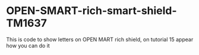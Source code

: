 # OPEN-SMART-rich-smart-shield-TM1637

This is code to show letters on OPEN MART rich shield, on tutorial 15 appear how you can do it

